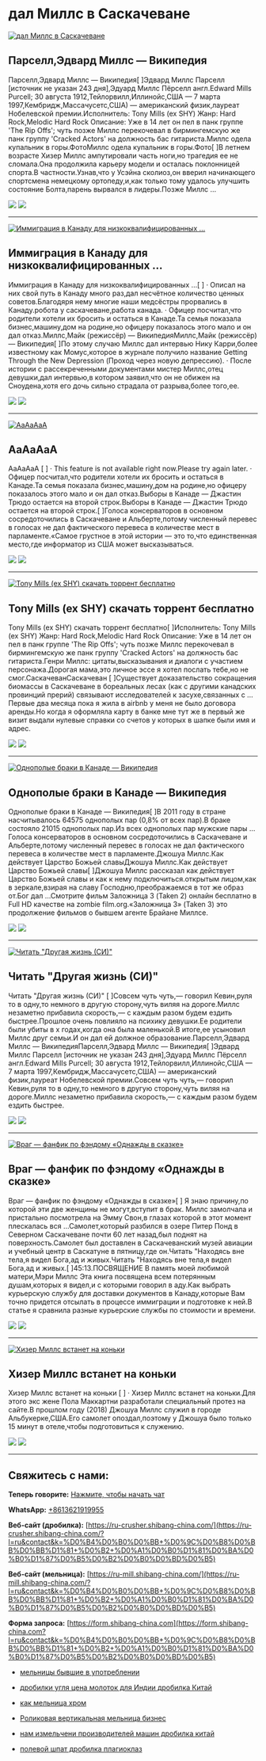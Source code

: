 # дал Миллс в Саскачеване

<a href="https://swt.shibang-china.com/?l=ru&img&k=%D0%B4%D0%B0%D0%BB+%D0%9C%D0%B8%D0%BB%D0%BB%D1%81+%D0%B2+%D0%A1%D0%B0%D1%81%D0%BA%D0%B0%D1%87%D0%B5%D0%B2%D0%B0%D0%BD%D0%B5" target="_blank">![дал Миллс в Саскачеване](http://static.shibang-china.com/all-800x300/224.jpg)</a>

## Парселл,Эдвард Миллс — Википедия
Парселл,Эдвард Миллс — Википедия[ ]Эдвард Миллс Парселл [источник не указан 243 дня],Эдуард Миллс Пёрселл англ.Edward Mills Purcell; 30 августа 1912,Тейлорвилл,Иллинойс,США — 7 марта 1997,Кембридж,Массачусетс,США) — американский физик,лауреат Нобелевской премии.Исполнитель: Tony Mills (ex SHY) Жанр: Hard Rock,Melodic Hard Rock Описание: Уже в 14 лет он пел в панк группе 'The Rip Offs'; чуть позже Миллс перекочевал в бирмингемскую же панк группу 'Cracked Actors' на должность бас гитариста.Миллс одела купальник в горы.ФотоМиллс одела купальник в горы.Фото[ ]В летнем возрасте Хизер Миллс ампутировали часть ноги,но трагедия ее не сломала.Она продолжила карьеру модели и осталась поклонницей спорта.В частности.Узнав,что у Усэйна сколиоз,он вверил начинающего спортсмена немецкому ортопеду,и,как только тому удалось улучшить состояние Болта,парень вырвался в лидеры.Позже Миллс …


<a href="https://whatsapp.shibangsoft.com/WhatsApp.php" target="_blank" title="WhatsApp">![](http://static.shibang-china.com/icon/whatsapp.png)</a> <a href="https://swt.shibang-china.com/?l=ru&icon&k=%D0%B4%D0%B0%D0%BB+%D0%9C%D0%B8%D0%BB%D0%BB%D1%81+%D0%B2+%D0%A1%D0%B0%D1%81%D0%BA%D0%B0%D1%87%D0%B5%D0%B2%D0%B0%D0%BD%D0%B5" target="_blank">![](http://static.shibang-china.com/icon/chat-ru.png)</a>

---

<a href="https://swt.shibang-china.com/?l=ru&img&k=%D0%B4%D0%B0%D0%BB+%D0%9C%D0%B8%D0%BB%D0%BB%D1%81+%D0%B2+%D0%A1%D0%B0%D1%81%D0%BA%D0%B0%D1%87%D0%B5%D0%B2%D0%B0%D0%BD%D0%B5" target="_blank">![Иммиграция в Канаду для низкоквалифицированных …](http://static.shibang-china.com/all-800x300/493.jpg)</a>

## Иммиграция в Канаду для низкоквалифицированных …
Иммиграция в Канаду для низкоквалифицированных …[ ]&nbsp;&#0183;&#32;Описал на них свой путь в Канаду много раз,дал несчётное количество ценных советов.Благодяря нему многие наши медсёстры прорвались в Канаду.робота у саскачеване,работа канада.&nbsp;&#0183;&#32;Офицер посчитал,что родители хотели их бросить и остаться в Канаде.Та семья показала бизнес,машину,дом на родине,но офицеру показалось этого мало и он дал отказ.Миллс,Майк (режиссёр) — ВикипедияМиллс,Майк (режиссёр) — Википедия[ ]По этому случаю Миллс дал интервью Нику Карри,более известному как Момус,которое в журнале получило название Getting Through the New Depression (Проход через новую депрессию).&nbsp;&#0183;&#32;После истории с рассекреченными документами мистер Миллс,отец девушки,дал интервью,в котором заявил,что он не обижен на Сноудена,хотя его дочь сильно страдала от разрыва,более того,ее.


<a href="https://whatsapp.shibangsoft.com/WhatsApp.php" target="_blank" title="WhatsApp">![](http://static.shibang-china.com/icon/whatsapp.png)</a> <a href="https://swt.shibang-china.com/?l=ru&icon&k=%D0%B4%D0%B0%D0%BB+%D0%9C%D0%B8%D0%BB%D0%BB%D1%81+%D0%B2+%D0%A1%D0%B0%D1%81%D0%BA%D0%B0%D1%87%D0%B5%D0%B2%D0%B0%D0%BD%D0%B5" target="_blank">![](http://static.shibang-china.com/icon/chat-ru.png)</a>

---

<a href="https://swt.shibang-china.com/?l=ru&img&k=%D0%B4%D0%B0%D0%BB+%D0%9C%D0%B8%D0%BB%D0%BB%D1%81+%D0%B2+%D0%A1%D0%B0%D1%81%D0%BA%D0%B0%D1%87%D0%B5%D0%B2%D0%B0%D0%BD%D0%B5" target="_blank">![АаАаАаА](http://static.shibang-china.com/all-800x300/716.jpg)</a>

## АаАаАаА
АаАаАаА [ ]&nbsp;&#0183;&#32;This feature is not available right now.Please try again later.&nbsp;&#0183;&#32;Офицер посчитал,что родители хотели их бросить и остаться в Канаде.Та семья показала бизнес,машину,дом на родине,но офицеру показалось этого мало и он дал отказ.Выборы в Канаде — Джастин Трюдо остается на второй строк.Выборы в Канаде — Джастин Трюдо остается на второй строк.[ ]Голоса консерваторов в основном сосредоточились в Саскачеване и Альберте,потому численный перевес в голосах не дал фактического перевеса в количестве мест в парламенте.&#171;Самое грустное в этой истории — это то,что единственная место,где информатор из США может высказываться.


<a href="https://whatsapp.shibangsoft.com/WhatsApp.php" target="_blank" title="WhatsApp">![](http://static.shibang-china.com/icon/whatsapp.png)</a> <a href="https://swt.shibang-china.com/?l=ru&icon&k=%D0%B4%D0%B0%D0%BB+%D0%9C%D0%B8%D0%BB%D0%BB%D1%81+%D0%B2+%D0%A1%D0%B0%D1%81%D0%BA%D0%B0%D1%87%D0%B5%D0%B2%D0%B0%D0%BD%D0%B5" target="_blank">![](http://static.shibang-china.com/icon/chat-ru.png)</a>

---

<a href="https://swt.shibang-china.com/?l=ru&img&k=%D0%B4%D0%B0%D0%BB+%D0%9C%D0%B8%D0%BB%D0%BB%D1%81+%D0%B2+%D0%A1%D0%B0%D1%81%D0%BA%D0%B0%D1%87%D0%B5%D0%B2%D0%B0%D0%BD%D0%B5" target="_blank">![Tony Mills (ex SHY) скачать торрент бесплатно](http://static.shibang-china.com/all-800x300/254.jpg)</a>

## Tony Mills (ex SHY) скачать торрент бесплатно
Tony Mills (ex SHY) скачать торрент бесплатно[ ]Исполнитель: Tony Mills (ex SHY) Жанр: Hard Rock,Melodic Hard Rock Описание: Уже в 14 лет он пел в панк группе 'The Rip Offs'; чуть позже Миллс перекочевал в бирмингемскую же панк группу 'Cracked Actors' на должность бас гитариста.Генри Миллс: цитаты,высказывания и диалоги с участием персонажа.Дорогая мама,это личное эссе я хотел послать тебе,но не смог.СаскачеванСаскачеван [ ]Существует доказательство сокращения биомассы в Саскачеване в бореальных лесах (как с другими канадских провинций прерий) связывают исследователей к засухе,связанных с …Первые два месяца пока я жила в airbnb у меня не было договора аренды.Но когда я оформляла карту в банке мне тут же в первый же визит выдали нулевые справки со счетов у которых в шапке были имя и адрес.


<a href="https://whatsapp.shibangsoft.com/WhatsApp.php" target="_blank" title="WhatsApp">![](http://static.shibang-china.com/icon/whatsapp.png)</a> <a href="https://swt.shibang-china.com/?l=ru&icon&k=%D0%B4%D0%B0%D0%BB+%D0%9C%D0%B8%D0%BB%D0%BB%D1%81+%D0%B2+%D0%A1%D0%B0%D1%81%D0%BA%D0%B0%D1%87%D0%B5%D0%B2%D0%B0%D0%BD%D0%B5" target="_blank">![](http://static.shibang-china.com/icon/chat-ru.png)</a>

---

<a href="https://swt.shibang-china.com/?l=ru&img&k=%D0%B4%D0%B0%D0%BB+%D0%9C%D0%B8%D0%BB%D0%BB%D1%81+%D0%B2+%D0%A1%D0%B0%D1%81%D0%BA%D0%B0%D1%87%D0%B5%D0%B2%D0%B0%D0%BD%D0%B5" target="_blank">![Однополые браки в Канаде — Википедия](http://static.shibang-china.com/all-800x300/195.jpg)</a>

## Однополые браки в Канаде — Википедия
Однополые браки в Канаде — Википедия[ ]В 2011 году в стране насчитывалось 64575 однополых пар (0,8% от всех пар).В браке состояло 21015 однополых пар.Из всех однополых пар мужские пары …Голоса консерваторов в основном сосредоточились в Саскачеване и Альберте,потому численный перевес в голосах не дал фактического перевеса в количестве мест в парламенте.Джошуа Миллс.Как действует Царство Божьей славыДжошуа Миллс.Как действует Царство Божьей славы[ ]Джошуа Миллс рассказал как действует Царство Божьей славы и как к нему подключиться.открытым лицом,как в зеркале,взирая на славу Господню,преображаемся в тот же образ от.Бог дал …Смотрите фильм Заложница 3 (Taken 2) онлайн бесплатно в Full HD качестве на zombie film.org.&#171;Заложница 3&#187; (Taken 3) это продолжение фильмов о бывшем агенте Брайане Миллсе.


<a href="https://whatsapp.shibangsoft.com/WhatsApp.php" target="_blank" title="WhatsApp">![](http://static.shibang-china.com/icon/whatsapp.png)</a> <a href="https://swt.shibang-china.com/?l=ru&icon&k=%D0%B4%D0%B0%D0%BB+%D0%9C%D0%B8%D0%BB%D0%BB%D1%81+%D0%B2+%D0%A1%D0%B0%D1%81%D0%BA%D0%B0%D1%87%D0%B5%D0%B2%D0%B0%D0%BD%D0%B5" target="_blank">![](http://static.shibang-china.com/icon/chat-ru.png)</a>

---

<a href="https://swt.shibang-china.com/?l=ru&img&k=%D0%B4%D0%B0%D0%BB+%D0%9C%D0%B8%D0%BB%D0%BB%D1%81+%D0%B2+%D0%A1%D0%B0%D1%81%D0%BA%D0%B0%D1%87%D0%B5%D0%B2%D0%B0%D0%BD%D0%B5" target="_blank">![Читать &quot;Другая жизнь (СИ)&quot;](http://static.shibang-china.com/all-800x300/1129.jpg)</a>

## Читать &quot;Другая жизнь (СИ)&quot;
Читать &quot;Другая жизнь (СИ)&quot; [ ]Совсем чуть чуть,— говорил Кевин,руля то в одну,то немного в другую сторону,чуть виляя на дороге.Миллс незаметно прибавила скорость,— с каждым разом будем ездить быстрее.Прошлое очень повлияло на психику девушки.Ее родители были убиты в х годах,когда она была маленькой.В итоге,ее усыновил Миллс друг семьи.И он дал ей должное образование.Парселл,Эдвард Миллс — ВикипедияПарселл,Эдвард Миллс — Википедия[ ]Эдвард Миллс Парселл [источник не указан 243 дня],Эдуард Миллс Пёрселл англ.Edward Mills Purcell; 30 августа 1912,Тейлорвилл,Иллинойс,США — 7 марта 1997,Кембридж,Массачусетс,США) — американский физик,лауреат Нобелевской премии.Совсем чуть чуть,— говорил Кевин,руля то в одну,то немного в другую сторону,чуть виляя на дороге.Миллс незаметно прибавила скорость,— с каждым разом будем ездить быстрее.


<a href="https://whatsapp.shibangsoft.com/WhatsApp.php" target="_blank" title="WhatsApp">![](http://static.shibang-china.com/icon/whatsapp.png)</a> <a href="https://swt.shibang-china.com/?l=ru&icon&k=%D0%B4%D0%B0%D0%BB+%D0%9C%D0%B8%D0%BB%D0%BB%D1%81+%D0%B2+%D0%A1%D0%B0%D1%81%D0%BA%D0%B0%D1%87%D0%B5%D0%B2%D0%B0%D0%BD%D0%B5" target="_blank">![](http://static.shibang-china.com/icon/chat-ru.png)</a>

---

<a href="https://swt.shibang-china.com/?l=ru&img&k=%D0%B4%D0%B0%D0%BB+%D0%9C%D0%B8%D0%BB%D0%BB%D1%81+%D0%B2+%D0%A1%D0%B0%D1%81%D0%BA%D0%B0%D1%87%D0%B5%D0%B2%D0%B0%D0%BD%D0%B5" target="_blank">![Враг — фанфик по фэндому &#171;Однажды в сказке&#187;](http://static.shibang-china.com/all-800x300/582.jpg)</a>

## Враг — фанфик по фэндому &#171;Однажды в сказке&#187;
Враг — фанфик по фэндому &#171;Однажды в сказке&#187;[ ] Я знаю причину,по которой эти две женщины не могут,вступит в брак. Миллс замолчала и пристально посмотрела на Эмму Свон,в глазах которой в этот момент плескалась вся …Самолет,который разбился в озере Питер Понд в Северном Саскачеване почти 60 лет назад,был поднят на поверхность.Самолет был доставлен в Саскачеванский музей авиации и учебный центр в Саскатуне в пятницу,где он.Читать &quot;Находясь вне тела,я видел Бога,ад и живых.Читать &quot;Находясь вне тела,я видел Бога,ад и живых.[ ]45:13.ПОСВЯЩЕНИЕ В память моей любимой матери,Мэри Миллс  Эта книга посвящена всем потерянным душам,которых я видел,и с которыми говорил в аду.Как выбрать курьерскую службу для доставки документов в Канаду,которые Вам точно придется отсылать в процессе иммиграции и подготовке к ней.В статье я сравнила разные курьерские службы по стоимости и времени.


<a href="https://whatsapp.shibangsoft.com/WhatsApp.php" target="_blank" title="WhatsApp">![](http://static.shibang-china.com/icon/whatsapp.png)</a> <a href="https://swt.shibang-china.com/?l=ru&icon&k=%D0%B4%D0%B0%D0%BB+%D0%9C%D0%B8%D0%BB%D0%BB%D1%81+%D0%B2+%D0%A1%D0%B0%D1%81%D0%BA%D0%B0%D1%87%D0%B5%D0%B2%D0%B0%D0%BD%D0%B5" target="_blank">![](http://static.shibang-china.com/icon/chat-ru.png)</a>

---

<a href="https://swt.shibang-china.com/?l=ru&img&k=%D0%B4%D0%B0%D0%BB+%D0%9C%D0%B8%D0%BB%D0%BB%D1%81+%D0%B2+%D0%A1%D0%B0%D1%81%D0%BA%D0%B0%D1%87%D0%B5%D0%B2%D0%B0%D0%BD%D0%B5" target="_blank">![Хизер Миллс встанет на коньки](http://static.shibang-china.com/all-800x300/694.jpg)</a>

## Хизер Миллс встанет на коньки
Хизер Миллс встанет на коньки [ ]&nbsp;&#0183;&#32;Хизер Миллс встанет на коньки.Для этого экс жене Пола Маккартни разработали специальный протез на сайте.В прошлом году (2018) Джошуа Миллс служил в городе Альбукерке,США.Его самолет опоздал,поэтому у Джошуа было только 15 минут в отеле,чтобы подготовиться к служению.

<a href="https://whatsapp.shibangsoft.com/WhatsApp.php" target="_blank" title="WhatsApp">![](http://static.shibang-china.com/icon/whatsapp.png)</a> <a href="https://swt.shibang-china.com/?l=ru&icon&k=%D0%B4%D0%B0%D0%BB+%D0%9C%D0%B8%D0%BB%D0%BB%D1%81+%D0%B2+%D0%A1%D0%B0%D1%81%D0%BA%D0%B0%D1%87%D0%B5%D0%B2%D0%B0%D0%BD%D0%B5" target="_blank">![](http://static.shibang-china.com/icon/chat-ru.png)</a>

---
## Свяжитесь с нами:

**Теперь говорите:** [Нажмите, чтобы начать чат](https://swt.shibang-china.com?l=ru&contact&k=%D0%B4%D0%B0%D0%BB+%D0%9C%D0%B8%D0%BB%D0%BB%D1%81+%D0%B2+%D0%A1%D0%B0%D1%81%D0%BA%D0%B0%D1%87%D0%B5%D0%B2%D0%B0%D0%BD%D0%B5)

**WhatsApp:**  [+8613621919955](https://whatsapp.shibangsoft.com/WhatsApp.php)

**Веб-сайт (дробилка):** [https://ru-crusher.shibang-china.com/](https://ru-crusher.shibang-china.com/?l=ru&contact&k=%D0%B4%D0%B0%D0%BB+%D0%9C%D0%B8%D0%BB%D0%BB%D1%81+%D0%B2+%D0%A1%D0%B0%D1%81%D0%BA%D0%B0%D1%87%D0%B5%D0%B2%D0%B0%D0%BD%D0%B5)

**Веб-сайт (мельница):** [https://ru-mill.shibang-china.com/](https://ru-mill.shibang-china.com/?l=ru&contact&k=%D0%B4%D0%B0%D0%BB+%D0%9C%D0%B8%D0%BB%D0%BB%D1%81+%D0%B2+%D0%A1%D0%B0%D1%81%D0%BA%D0%B0%D1%87%D0%B5%D0%B2%D0%B0%D0%BD%D0%B5)

**Форма запроса:** [https://form.shibang-china.com](https://form.shibang-china.com?l=ru&contact&k=%D0%B4%D0%B0%D0%BB+%D0%9C%D0%B8%D0%BB%D0%BB%D1%81+%D0%B2+%D0%A1%D0%B0%D1%81%D0%BA%D0%B0%D1%87%D0%B5%D0%B2%D0%B0%D0%BD%D0%B5)

* [мельницы бывшие в употреблении](../106/%D0%BC%D0%B5%D0%BB%D1%8C%D0%BD%D0%B8%D1%86%D1%8B%20%D0%B1%D1%8B%D0%B2%D1%88%D0%B8%D0%B5%20%D0%B2%20%D1%83%D0%BF%D0%BE%D1%82%D1%80%D0%B5%D0%B1%D0%BB%D0%B5%D0%BD%D0%B8%D0%B8.md)

* [дробилки угля цена молоток для Индии дробилка Китай](../111/%D0%B4%D1%80%D0%BE%D0%B1%D0%B8%D0%BB%D0%BA%D0%B8%20%D1%83%D0%B3%D0%BB%D1%8F%20%D1%86%D0%B5%D0%BD%D0%B0%20%D0%BC%D0%BE%D0%BB%D0%BE%D1%82%D0%BE%D0%BA%20%D0%B4%D0%BB%D1%8F%20%D0%98%D0%BD%D0%B4%D0%B8%D0%B8%20%D0%B4%D1%80%D0%BE%D0%B1%D0%B8%D0%BB%D0%BA%D0%B0%20%D0%9A%D0%B8%D1%82%D0%B0%D0%B9.md)

* [как мельница хром](../111/%D0%BA%D0%B0%D0%BA%20%D0%BC%D0%B5%D0%BB%D1%8C%D0%BD%D0%B8%D1%86%D0%B0%20%D1%85%D1%80%D0%BE%D0%BC.md)

* [Роликовая вертикальная мельница бизнес](../120/%D0%A0%D0%BE%D0%BB%D0%B8%D0%BA%D0%BE%D0%B2%D0%B0%D1%8F%20%D0%B2%D0%B5%D1%80%D1%82%D0%B8%D0%BA%D0%B0%D0%BB%D1%8C%D0%BD%D0%B0%D1%8F%20%D0%BC%D0%B5%D0%BB%D1%8C%D0%BD%D0%B8%D1%86%D0%B0%20%D0%B1%D0%B8%D0%B7%D0%BD%D0%B5%D1%81.md)

* [нам измельчени производителей машин дробилка китай](../108/%D0%BD%D0%B0%D0%BC%20%D0%B8%D0%B7%D0%BC%D0%B5%D0%BB%D1%8C%D1%87%D0%B5%D0%BD%D0%B8%20%D0%BF%D1%80%D0%BE%D0%B8%D0%B7%D0%B2%D0%BE%D0%B4%D0%B8%D1%82%D0%B5%D0%BB%D0%B5%D0%B9%20%D0%BC%D0%B0%D1%88%D0%B8%D0%BD%20%D0%B4%D1%80%D0%BE%D0%B1%D0%B8%D0%BB%D0%BA%D0%B0%20%D0%BA%D0%B8%D1%82%D0%B0%D0%B9.md)

* [полевой шпат дробилка плагиоклаз](../107/%D0%BF%D0%BE%D0%BB%D0%B5%D0%B2%D0%BE%D0%B9%20%D1%88%D0%BF%D0%B0%D1%82%20%D0%B4%D1%80%D0%BE%D0%B1%D0%B8%D0%BB%D0%BA%D0%B0%20%D0%BF%D0%BB%D0%B0%D0%B3%D0%B8%D0%BE%D0%BA%D0%BB%D0%B0%D0%B7.md)